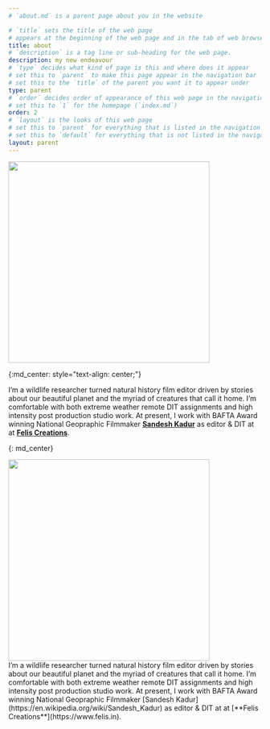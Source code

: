 ```yaml
---
# `about.md` is a parent page about you in the website

# `title` sets the title of the web page
# appears at the beginning of the web page and in the tab of web browsers
title: about
# `description` is a tag line or sub-heading for the web page.
description: my new endeavour
# `type` decides what kind of page is this and where does it appear
# set this to `parent` to make this page appear in the navigation bar
# set this to the `title` of the parent you want it to appear under
type: parent
# `order` decides order of appearance of this web page in the navigation bar
# set this to `1` for the homepage (`index.md`)
order: 2
# `layout` is the looks of this web page
# set this to `parent` for everything that is listed in the navigation bar
# set this to `default` for everything that is not listed in the navigation bar
layout: parent
---
```


[//]: # (I wanted this text centered so here is a hack using kramdown blocks.)

<img src="https://felis.in/wp-content/uploads/2022/09/Varun-1-1-2048x2048.jpg" width="400" height="400">

{:md_center: style="text-align: center;"}

I’m a wildlife researcher turned natural history film editor driven by stories about our beautiful planet and the myriad of creatures that call it home. I’m comfortable with both extreme weather remote DIT assignments and high intensity post production studio work. At present, I work with BAFTA Award winning National Geopraphic Filmmaker [**Sandesh Kadur**](https://en.wikipedia.org/wiki/Sandesh_Kadur) as editor & DIT at at [**Felis Creations**](https://www.felis.in).

{: md_center}

<div class="row">
    <div class="six columns"><img src="https://felis.in/wp-content/uploads/2022/09/Varun-1-1-2048x2048.jpg" width="400" height="400"></div>
    <div class="six columns">I’m a wildlife researcher turned natural history film editor driven by stories about our beautiful planet and the myriad of creatures that call it home. I’m comfortable with both extreme weather remote DIT assignments and high intensity post production studio work. At present, I work with BAFTA Award winning National Geopraphic Filmmaker [Sandesh Kadur](https://en.wikipedia.org/wiki/Sandesh_Kadur) as editor & DIT at at [**Felis Creations**](https://www.felis.in).</div>
</div>
